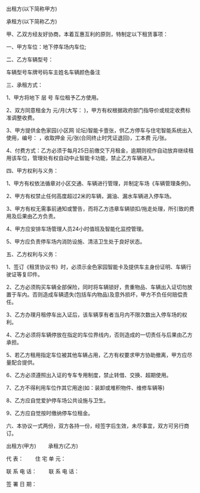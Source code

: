 
 


出租方(以下简称甲方)


承租方(以下简称乙方)


甲、乙双方经友好协商，本着互惠互利的原则，特制定以下租赁事项：


一、甲方车位：地下停车场内车位;


二、乙方车辆型号：


车辆型号车牌号码车主姓名车辆颜色备注


三、承租方式：


1、甲方将地下 层 号 车位租予乙方使用。


2、双方同意租金为 元/月(大写： )，甲方有权根据政府部门指导价或规定收费标准调整收费。


3、甲方提供金色家园(小区网 论坛)智能卡壹张，供乙方停车与住宅智能系统出入使用，编号： ，收取押金 元/张(合同终止时凭证退回)，工本费 元/张。


4、付费方式：乙方必须于每月25日前缴交下月租金，逾期则视作自动放弃继续租用该车位，管理处有权自动中止智能卡功能，禁止乙方车辆进入。


四、甲方权利与义务：


1、甲方有权依法循章对小区交通、车辆进行管理，并制定车场《车辆管理条例》。


2、甲方有权禁止任何高度超过2米的车辆，漏油、漏水车辆进入停车场。


3、甲方有权无需事前通知或警告，而将乙方违章车辆锁扣/拖走处理，所引致的费用及后果由乙方负责。


4、甲方应安排车场管理人员24小时值班及智能化监控管理。


5、甲方应负责停车场内消防设施、清洁卫生处于良好状态。


五、乙方权利与义务：


1、签订《租赁协议书》时，必须示金色家园智能卡及提供车主身份证明、车辆行驶证等复印件。


2、乙方必须购买车辆全部保险，同时将车辆锁好，贵重物品、车辆出入证切勿放置于车内。否则造成车辆遗失(包括车内物品)及意外损坏，甲方不负任何赔偿责任。


3、乙方办理月租停车出入证后，该车辆享有者当月内不限次数出入停车场的权利。


4、乙方必须将车辆停放在指定的车位界线内，否则造成的一切责任与后果由乙方承担。


5、若乙方租用指定车位被其他车辆占用，乙方有权要求甲方协助撤离，甲方应尽量配合提供。


6、乙方必须遵照出入证的专车专用制度，禁止转借、交换、超期使用。


7、乙方不得利用车位作其它用途(如：装卸或堆积物件、维修车辆等)


8、乙方应自觉爱护停车场公共设施与卫生。


9、乙方应自觉按时缴纳停车位租金。


六、本协议一式两份，双方各持一份，经签字后生效，未尽事宜，双方可另行商订。


出租方(甲方) 　　承租方(乙方)


代 表： 　　住 宅 单 元：


联 系 电 话：　　 联 系 电 话：


签 署 日 期：
 


 

 
 
 
 
 
  


  
 

  


  


  
 
 
 
 


